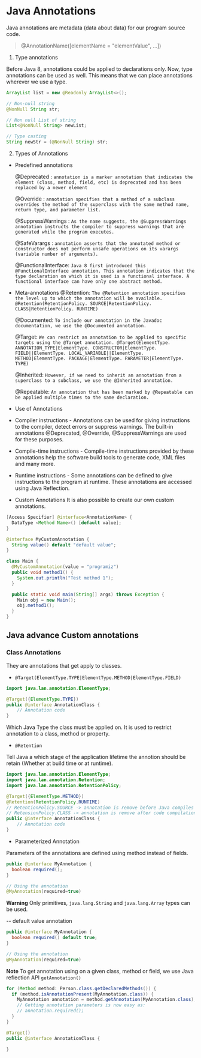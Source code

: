 # Java Annotations

Java annotations are metadata (data about data) for our program source code.

> @AnnotationName([elementName = "elementValue", ...])

1. Type annotations

Before Java 8, annotations could be applied to declarations only. Now, type annotations can be used as well. This means that we can place annotations wherever we use a type.

```java
ArrayList list = new @Readonly ArrayList<>();

// Non-null string
@NonNull String str;

// Non null List of string
List<@NonNull String> newList;

// Type casting
String newStr = (@NonNull String) str;
```

2. Types of Annotations

* Predefined annotations

  @Deprecated : `annotation is a marker annotation that indicates the element (class, method, field, etc) is deprecated and has been replaced by a newer element`

  @Override : `annotation specifies that a method of a subclass overrides the method of the superclass with the same method name, return type, and parameter list.`

  @SuppressWarnings : `As the name suggests, the @SuppressWarnings annotation instructs the compiler to suppress warnings that are generated while the program executes.`

  @SafeVarargs : `annotation asserts that the annotated method or constructor does not perform unsafe operations on its varargs (variable number of arguments).`

  @FunctionalInterface: `Java 8 first introduced this @FunctionalInterface annotation. This annotation indicates that the type declaration on which it is used is a functional interface. A functional interface can have only one abstract method.`

* Meta-annotations
  @Retention: `The @Retention annotation specifies the level up to which the annotation will be available. @Retention(RetentionPolicy. SOURCE|RetentionPolicy. CLASS|RetentionPolicy. RUNTIME)`

  @Documented: `To include our annotation in the Javadoc documentation, we use the @Documented annotation.`

  @Target: `We can restrict an annotation to be applied to specific targets using the @Target annotation. @Target(ElementType. ANNOTATION_TYPE|ElementType. CONSTRUCTOR|ElementType. FIELD||ElementType. LOCAL_VARIABLE||ElementType. METHOD|ElementType. PACKAGE|ElementType. PARAMETER|ElementType. TYPE)`

  @Inherited: `However, if we need to inherit an annotation from a superclass to a subclass, we use the @Inherited annotation.`

  @Repeatable: `An annotation that has been marked by @Repeatable can be applied multiple times to the same declaration.`

* Use of Annotations

* Compiler instructions - Annotations can be used for giving instructions to the compiler, detect errors or suppress warnings. The built-in annotations @Deprecated, @Override, @SuppressWarnings are used for these purposes.

* Compile-time instructions - Compile-time instructions provided by these annotations help the software build tools to generate code, XML files and many more.

* Runtime instructions - Some annotations can be defined to give instructions to the program at runtime. These annotations are accessed using Java Reflection.

* Custom Annotations
It is also possible to create our own custom annotations.

```java
[Access Specifier] @interface<AnnotationName> {         
  DataType <Method Name>() [default value];
}
```

```java
@interface MyCustomAnnotation {
  String value() default "default value";
}

class Main {
  @MyCustomAnnotation(value = "programiz")
  public void method1() {
    System.out.println("Test method 1");
  }

  public static void main(String[] args) throws Exception {
    Main obj = new Main();
    obj.method1();
  }
}

```

## Java advance Custom annotations

### Class Annotations

They are annotations that get apply to classes.

* `@Target(ElementType.TYPE|ElementType.METHOD|ElementType.FIELD)`

```java
import java.lan.annotation.ElementType;

@Target({ElementType.TYPE})
public @interface AnnotationClass {
    // Annotation code
}
```

Which Java Type the class must be applied on. It is used to restrict annotation to a class, method or property.

* `@Retention`

Tell Java a which stage of the application lifetime the annotion should be retain (Whether at build time or at runtime).

```java
import java.lan.annotation.ElementType;
import java.lan.annotation.Retention;
import java.lan.annotation.RetentionPolicy;

@Target({ElementType.METHOD})
@Retention(RetentionPolicy.RUNTIME)
// RetentionPolicy.SOURCE -> annotation is remove before Java compiles codes
// RetensionPolicy.CLASS -> annotation is remove after code compilation. annotation is not available at runtime
public @interface AnnotationClass {
    // Annotation code
}
```

* Parameterized Annotation

Parameters of the annotations are defined using method instead of fields.

```java
public @interface MyAnnotation {
  boolean required();
}

// Using the annotation
@MyAnnotation(required=true)
```

**Warning**
Only primitives, `java.lang.String` and `java.lang.Array` types can be used.

-- default value annotation

```java
public @interface MyAnnotation {
  boolean required() default true;
}

// Using the annotation
@MyAnnotation(required=true)
```

**Note**
To get annotation using on a given class, method or field, we use Java reflection API `getAnnotation()`

```java
for (Method method: Person.class.getDeclaredMethods()) {
  if (method.isAnnotationPresent(MyAnnotation.class)) {
    MyAnnotation annotation = method.getAnnotation(MyAnnotation.class);
    // Getting annotation parameters is now easy as:
    // annotation.required();
  }
}
```

```java
@Target()
public @interface AnnotationClass {

}
```
